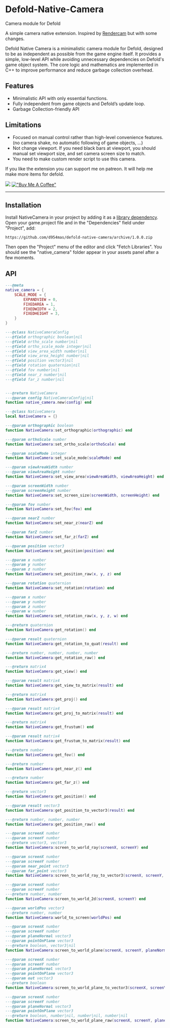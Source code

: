 
# Defold-Native-Camera
Camera module for Defold

A simple camera native extension. Inspired by [Rendercam](https://github.com/rgrams/rendercam) but with some changes.

Defold Native Camera is a minimalistic camera module for Defold, designed to be as independent as possible from the game engine itself. It provides a simple, low-level API while avoiding unnecessary dependencies on Defold's game object system. The core logic and mathematics are implemented in C++ to improve performance and reduce garbage collection overhead.


## Features
- Minimalistic API with only essential functions.
- Fully independent from game objects and Defold’s update loop.
- Garbage Collection-friendly API

## Limitations
- Focused on manual control rather than high-level convenience features.(no camera shake, no automatic following of game objects, ...)
- Not change viewport. If you need black bars at viewport, you should manual set viewport size, and set camera screen size to match.
- You need to make custom render script to use this camera.

If you like the extension you can support me on patreon.
It will help me make more items for defold.

[![](https://c5.patreon.com/external/logo/become_a_patron_button.png)](https://www.patreon.com/d954mas)
[!["Buy Me A Coffee"](https://www.buymeacoffee.com/assets/img/custom_images/orange_img.png)](https://www.buymeacoffee.com/d954mas)

---



## Installation

Install NativeCamera in your project by adding it as a [library dependency](https://www.defold.com/manuals/libraries/). Open your game.project file and in the "Dependencies" field under "Project", add:

```
https://github.com/d954mas/defold-native-camera/archive/1.0.0.zip

```

Then open the "Project" menu of the editor and click "Fetch Libraries". You should see the "native_camera" folder appear in your assets panel after a few moments.

## API

```lua
---@meta
native_camera = {
    SCALE_MODE = {
        EXPANDVIEW = 0,
        FIXEDAREA = 1,
        FIXEDWIDTH = 2,
        FIXEDHEIGHT = 3,
    }
}

---@class NativeCameraConfig
---@field orthographic boolean|nil
---@field ortho_scale number|nil
---@field ortho_scale_mode integer|nil
---@field view_area_width number|nil
---@field view_area_height number|nil
---@field position vector3|nil
---@field rotation quaternion|nil
---@field fov number|nil
---@field near_z number|nil
---@field far_z number|nil


---@return NativeCamera
---@param config NativeCameraConfig|nil
function native_camera.new(config) end

---@class NativeCamera
local NativeCamera = {}

---@param orthographic boolean
function NativeCamera:set_orthographic(orthographic) end

---@param orthoScale number
function NativeCamera:set_ortho_scale(orthoScale) end

---@param scaleMode integer
function NativeCamera:set_scale_mode(scaleMode) end

---@param viewAreaWidth number
---@param viewAreaHeight number
function NativeCamera:set_view_area(viewAreaWidth, viewAreaHeight) end

---@param screenWidth number
---@param screenHeight number
function NativeCamera:set_screen_size(screenWidth, screenHeight) end

---@param fov number
function NativeCamera:set_fov(fov) end

---@param nearZ number
function NativeCamera:set_near_z(nearZ) end

---@param farZ number
function NativeCamera:set_far_z(farZ) end

---@param position vector3
function NativeCamera:set_position(position) end

---@param x number
---@param y number
---@param z number
function NativeCamera:set_position_raw(x, y, z) end

---@param rotation quaternion
function NativeCamera:set_rotation(rotation) end

---@param x number
---@param y number
---@param z number
---@param w number
function NativeCamera:set_rotation_raw(x, y, z, w) end

---@return quaternion
function NativeCamera:get_rotation() end

---@param result quaternion
function NativeCamera:get_rotation_to_quat(result) end

---@return number, number, number, number
function NativeCamera:get_rotation_raw() end

---@return matrix4
function NativeCamera:get_view() end

---@param result matrix4
function NativeCamera:get_view_to_matrix(result) end

---@return matrix4
function NativeCamera:get_proj() end

---@param result matrix4
function NativeCamera:get_proj_to_matrix(result) end

---@return matrix4
function NativeCamera:get_frustum() end

---@param result matrix4
function NativeCamera:get_frustum_to_matrix(result) end

---@return number
function NativeCamera:get_fov() end

---@return number
function NativeCamera:get_near_z() end

---@return number
function NativeCamera:get_far_z() end

---@return vector3
function NativeCamera:get_position() end

---@param result vector3
function NativeCamera:get_position_to_vector3(result) end

---@return number, number, number
function NativeCamera:get_position_raw() end

---@param screenX number
---@param screenY number
---@return vector3, vector3
function NativeCamera:screen_to_world_ray(screenX, screenY) end

---@param screenX number
---@param screenY number
---@param near_point vector3
---@param far_point vector3
function NativeCamera:screen_to_world_ray_to_vector3(screenX, screenY, near_point, far_point) end

---@param screenX number
---@param screenY number
---@return number, number
function NativeCamera:screen_to_world_2d(screenX, screenY) end

---@param worldPos vector3
---@return number, number
function NativeCamera:world_to_screen(worldPos) end

---@param screenX number
---@param screenY number
---@param planeNormal vector3
---@param pointOnPlane vector3
---@return boolean, vector3|nil
function NativeCamera:screen_to_world_plane(screenX, screenY, planeNormal, pointOnPlane) end

---@param screenX number
---@param screenY number
---@param planeNormal vector3
---@param pointOnPlane vector3
---@param out vector3
---@return boolean
function NativeCamera:screen_to_world_plane_to_vector3(screenX, screenY, planeNormal, pointOnPlane, out) end

---@param screenX number
---@param screenY number
---@param planeNormal vector3
---@param pointOnPlane vector3
---@return boolean, number|nil, number|nil, number|nil
function NativeCamera:screen_to_world_plane_raw(screenX, screenY, planeNormal, pointOnPlane) end

```